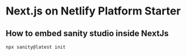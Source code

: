 # Next.js on Netlify Platform Starter

## How to embed sanity studio inside NextJs

```js
npx sanity@latest init
```